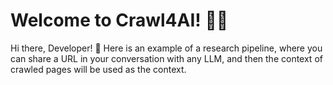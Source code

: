 # Welcome to Crawl4AI! 🚀🤖

Hi there, Developer! 👋 Here is an example of a research pipeline, where you can share a URL in your conversation with any LLM, and then the context of crawled pages will be used as the context.